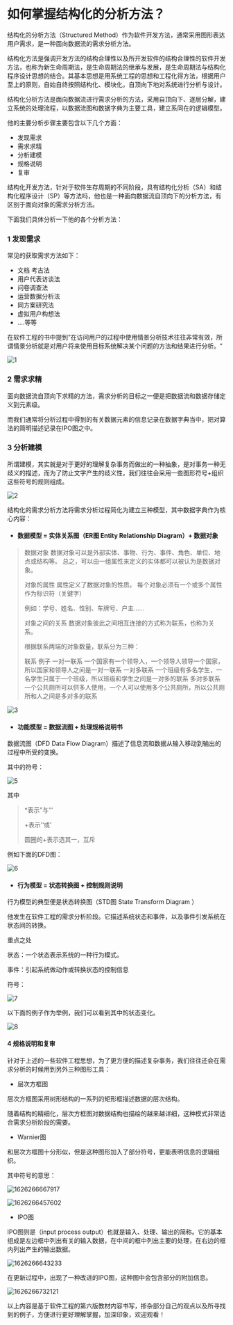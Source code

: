 # 如何掌握结构化的分析方法？

结构化的分析方法（Structured Method）作为软件开发方法，通常采用图形表达用户需求，是一种面向数据流的需求分析方法。

结构化方法是强调开发方法的结构合理性以及所开发软件的结构合理性的软件开发方法，也称为新生命周期法，是生命周期法的继承与发展，是生命周期法与结构化程序设计思想的结合。其基本思想是用系统工程的思想和工程化得方法，根据用户至上的原则，自始自终按照结构化、模块化，自顶向下地对系统进行分析与设计。

结构化分析方法是面向数据流进行需求分析的方法，采用自顶向下、逐层分解，建立系统的处理流程，以数据流图和数据字典为主要工具，建立系同在的逻辑模型。

他的主要分析步骤主要包含以下几个方面：

- 发现需求
- 需求求精
- 分析建模
- 规格说明
- 复审

结构化开发方法，针对于软件生存周期的不同阶段，具有结构化分析（SA）和结构化程序设计（SP）等方法吗，他也是一种面向数据流自顶向下的分析方法，有区别于面向对象的需求分析方法。

下面我们具体分析一下他的各个分析方法：

### 1  发现需求

常见的获取需求方法如下：

- 文档 考古法
- 用户代表访谈法
- 问卷调查法
- 运营数据分析法
- 同方案研究法
- 虚拟用户构想法
- ....等等

在软件工程的书中提到”在访问用户的过程中使用情景分析技术往往非常有效，所谓情景分析就是对用户将来使用目标系统解决某个问题的方法和结果进行分析。“

![1](C:\Users\1\Desktop\1.jpg)

### 2  需求求精

面向数据流自顶向下求精的方法，需求分析的目标之一便是把数据流和数据存储定义到元素级。

而我们通常将分析过程中得到的有关数据元素的信息记录在数据字典当中，把对算法的简明描述记录在IPO图之中。

### 3  分析建模

所谓建模，其实就是对于更好的理解复杂事务而做出的一种抽象，是对事务一种无歧义的描述，而为了防止文字产生的歧义性，我们往往会采用一些图形符号+组织这些符号的规则组成。

![2](C:\Users\1\Desktop\2.png)

结构化的需求分析方法将需求分析过程简化为建立三种模型，其中数据字典作为核心内容：

- #### 数据模型 = 实体关系图（ER图 Entity Relationship Diagram）+ 数据对象

> 数据对象
> 数据对象可以是外部实体、事物、行为、事件、角色、单位、地点或结构等。
> 总之，可以由一组属性来定义的实体都可以被认为是数据对象。
>
> 对象的属性
> 属性定义了数据对象的性质。
> 每个对象必须有一个或多个属性作为标识符（关键字）
>
> 例如：学号、姓名、性别、车牌号、户主……
>
> 对象之间的关系
> 数据对象彼此之间相互连接的方式称为联系，也称为关系。
>
> 根据联系两端的对象数量，联系分为三种：
>
> 联系	例子
> 一对一联系	一个国家有一个领导人，一个领导人领导一个国家，所以国家和领导人之间是一对一联系
> 一对多联系	一个班级有多名学生，一名学生只属于一个班级，所以班级和学生之间是一对多的联系
> 多对多联系	一个公共厕所可以供多人使用，一个人可以使用多个公共厕所，所以公共厕所和人之间是多对多的联系
> 

![3](C:\Users\1\Desktop\3.png)

- #### 功能模型 = 数据流图 + 处理规格说明书

数据流图（DFD  Data Flow Diagram）描述了信息流和数据从输入移动到输出的过程中所受的变换。

其中的符号：

![5](C:\Users\1\Desktop\5.jpg)

其中

> *表示”与“‘
>
> +表示’‘或’
>
> 圆圈的+表示选其一，互斥

例如下面的DFD图：

![6](C:\Users\1\Desktop\6.jpg)

- #### 行为模型 = 状态转换图 + 控制规则说明

行为模型的典型便是状态转换图（STD图 State  Transform Diagram ）

他发生在软件工程的需求分析阶段。它描述系统状态和事件，以及事件引发系统在状态间的转换。

重点之处

状态：一个状态表示系统的一种行为模式。

事件：引起系统做动作或转换状态的控制信息

符号：

![7](C:\Users\1\Desktop\7.png)

以下面的例子作为举例，我们可以看到其中的状态变化。

![8](C:\Users\1\Desktop\8.jpg)



#### 4  规格说明和复审

针对于上述的一些软件工程思想，为了更方便的描述复杂事务，我们往往还会在需求分析的时候用到另外三种图形工具：

- 层次方框图

层次方框图采用树形结构的一系列的矩形框描述数据的层次结构。

随着结构的精细化，层次方框图对数据结构也描绘的越来越详细，这种模式非常适合需求分析阶段的需要。

- Warnier图

和层次方框图十分形似，但是这种图形加入了部分符号，更能表明信息的逻辑组织。

其中符号的意思：

![1626266667917](C:\Users\1\AppData\Local\Temp\1626266667917.png)

![1626266457602](C:\Users\1\AppData\Local\Temp\1626266457602.png)

- IPO图

IPO图则是（input process output）也就是输入、处理、输出的简称。它的基本组成是左边框中列出有关的输入数据，在中间的框中列出主要的处理，在右边的框内列出产生的输出数据。

![1626266643233](C:\Users\1\AppData\Local\Temp\1626266643233.png)

在更新过程中，出现了一种改进的IPO图，这种图中会包含部分的附加信息。

![1626266732121](C:\Users\1\AppData\Local\Temp\1626266732121.png)

以上内容是基于软件工程的第六版教材内容书写，掺杂部分自己的观点以及所寻找到的例子，方便进行更好理解掌握，加深印象，欢迎观看！